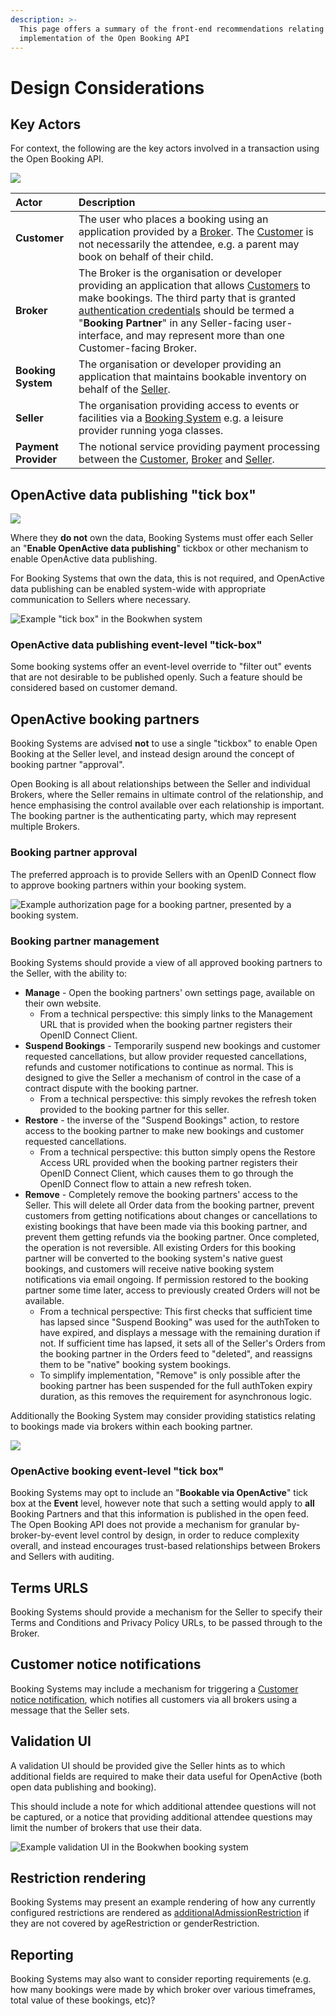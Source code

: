 ```yaml
---
description: >-
  This page offers a summary of the front-end recommendations relating to the
  implementation of the Open Booking API
---
```


# Design Considerations

## Key Actors

For context, the following are the key actors involved in a transaction using the Open Booking API.

![](../.gitbook/assets/openactive-open-booking-api-specification-1.0-original-diagrams.png)

| Actor | Description |
| :--- | :--- |
| **Customer** | The user who places a booking using an application provided by a [Broker](https://www.openactive.io/open-booking-api/#dfn-broker). The [Customer](https://www.openactive.io/open-booking-api/#dfn-customer) is not necessarily the attendee, e.g. a parent may book on behalf of their child. |
| **Broker** | The Broker is the organisation or developer providing an application that allows [Customers](https://www.openactive.io/open-booking-api/#dfn-customer) to make bookings. The third party that is granted [authentication credentials](https://www.openactive.io/open-booking-api/#authentication) should be termed a "**Booking Partner**" in any Seller-facing user-interface, and may represent more than one Customer-facing Broker. |
| **Booking System** | The organisation or developer providing an application that maintains bookable inventory on behalf of the [Seller](https://www.openactive.io/open-booking-api/#dfn-seller). |
| **Seller** | The organisation providing access to events or facilities via a [Booking System](https://www.openactive.io/open-booking-api/#dfn-booking-system) e.g. a leisure provider running yoga classes. |
| **Payment Provider** | The notional service providing payment processing between the [Customer](https://www.openactive.io/open-booking-api/#dfn-customer), [Broker](https://www.openactive.io/open-booking-api/#dfn-broker) and [Seller](https://www.openactive.io/open-booking-api/#dfn-seller). |

## OpenActive data publishing "tick box"

![](../.gitbook/assets/screenshot-2019-11-27-at-15.00.26.png)

Where they **do not** own the data, Booking Systems must offer each Seller an "**Enable OpenActive data publishing**" tickbox or other mechanism to enable OpenActive data publishing.

For Booking Systems that own the data, this is not required, and OpenActive data publishing can be enabled system-wide with appropriate communication to Sellers where necessary.

![Example &quot;tick box&quot; in the Bookwhen system](../.gitbook/assets/screenshot-2019-12-02-at-07.34.21.png)

### OpenActive data publishing event-level "tick-box"

Some booking systems offer an event-level override to "filter out" events that are not desirable to be published openly. Such a feature should be considered based on customer demand.

## OpenActive booking partners

Booking Systems are advised **not** to use a single "tickbox" to enable Open Booking at the Seller level, and instead design around the concept of booking partner "approval".

Open Booking is all about relationships between the Seller and individual Brokers, where the Seller remains in ultimate control of the relationship, and hence emphasising the control available over each relationship is important. The booking partner is the authenticating party, which may represent multiple Brokers.

### Booking partner approval

The preferred approach is to provide Sellers with an OpenID Connect flow to approve booking partners within your booking system.

![Example authorization page for a booking partner, presented by a booking system.](../.gitbook/assets/seller-authentication-diagram-1.png)

### Booking partner management

Booking Systems should provide a view of all approved booking partners to the Seller, with the ability to:

* **Manage** - Open the booking partners' own settings page, available on their own website.
  * From a technical perspective: this simply links to the Management URL that is provided when the booking partner registers their OpenID Connect Client.
* **Suspend Bookings** - Temporarily suspend new bookings and customer requested cancellations, but allow provider requested cancellations, refunds and customer notifications to continue as normal. This is designed to give the Seller a mechanism of control in the case of a contract dispute with the booking partner.
  * From a technical perspective: this simply revokes the refresh token provided to the booking partner for this seller.
* **Restore** - the inverse of the "Suspend Bookings" action, to restore access to the booking partner to make new bookings and customer requested cancellations.
  * From a technical perspective: this button simply opens the Restore Access URL provided when the booking partner registers their OpenID Connect Client, which causes them to go through the OpenID Connect flow to attain a new refresh token.
* **Remove** - Completely remove the booking partners' access to the Seller. This will delete all Order data from the booking partner, prevent customers from getting notifications about changes or cancellations to existing bookings that have been made via this booking partner, and prevent them getting refunds via the booking partner. Once completed, the operation is not reversible. All existing Orders for this booking partner will be converted to the booking system's native guest bookings, and customers will receive native booking system notifications via email ongoing. If permission restored to the booking partner some time later, access to previously created Orders will not be available.
  * From a technical perspective: This first checks that sufficient time has lapsed since "Suspend Booking" was used for the authToken to have expired, and displays a message with the remaining duration if not.  If sufficient time has lapsed, it sets all of the Seller's Orders from the booking partner in the Orders feed to "deleted", and reassigns them to be "native" booking system bookings.
  * To simplify implementation, "Remove" is only possible after the booking partner has been suspended for the full authToken expiry duration, as this removes the requirement for asynchronous logic.

Additionally the Booking System may consider providing statistics relating to bookings made via brokers within each booking partner.

![](../.gitbook/assets/new-wireframe-1-7.png)

### OpenActive booking event-level "tick box"

Booking Systems may opt to include an "**Bookable via OpenActive**" tick box at the **Event** level, however note that such a setting would apply to **all** Booking Partners and that this information is published in the open feed. The Open Booking API does not provide a mechanism for granular by-broker-by-event level control by design, in order to reduce complexity overall, and instead encourages trust-based relationships between Brokers and Sellers with auditing.

## Terms URLS

Booking Systems should provide a mechanism for the Seller to specify their Terms and Conditions and Privacy Policy URLs, to be passed through to the Broker.

## Customer notice notifications

Booking Systems may include a mechanism for triggering a [Customer notice notification](https://www.openactive.io/open-booking-api/EditorsDraft/#customer-notice-notifications), which notifies all customers via all brokers using a message that the Seller sets.

## Validation UI

A validation UI should be provided give the Seller hints as to which additional fields are required to make their data useful for OpenActive \(both open data publishing and booking\).

This should include a note for which additional attendee questions will not be captured, or a notice that providing additional attendee questions may limit the number of brokers that use their data.

![Example validation UI in the Bookwhen booking system](../.gitbook/assets/screenshot-2019-12-02-at-13.49.18.png)



## Restriction rendering

Booking Systems may present an example rendering of how any currently configured restrictions are rendered as [additionalAdmissionRestriction](https://www.openactive.io/open-booking-api/EditorsDraft/#booking-restrictions) if they are not covered by ageRestriction or genderRestriction.

## Reporting

Booking Systems may also want to consider reporting requirements \(e.g. how many bookings were made by which broker over various timeframes, total value of these bookings, etc\)?

